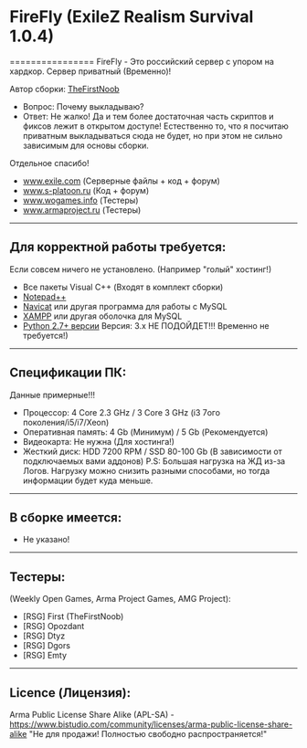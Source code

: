 # FireFly (ExileZ Realism Survival 1.0.4)
================
FireFly - Это российский сервер с упором на хардкор. Сервер приватный (Временно)!

Автор сборки: [TheFirstNoob](https://vk.com/thefirstnoob)

* Вопрос: Почему выкладываю?
* Ответ: Не жалко! Да и тем более достаточная часть скриптов и фиксов лежит в открытом доступе! Естественно то, что я посчитаю приватным выкладываться сюда не будет, но при этом не сильно зависимым для основы сборки. 

Отдельное спасибо!  
* www.exile.com (Серверные файлы + код + форум)  
* www.s-platoon.ru (Код + форум)  
* www.wogames.info (Тестеры)  
* www.armaproject.ru (Тестеры)  

--------------------------
Для корректной работы требуется:
--------------------------
Если совсем ничего не установлено. (Например "голый" хостинг!)

* Все пакеты Visual C++ (Входят в комплект сборки)
* [Notepad++](http://www.notepad-plus-plus.org/download/)
* [Navicat](http://www.yadi.sk/d/YloWgCGM60FL2) или другая программа для работы с MySQL
* [XAMPP](http://www.apachefriends.org/download.html) или другая оболочка для MySQL
* [Python 2.7+ версии](http://www.python.org/downloads/) Версия: 3.х НЕ ПОДОЙДЕТ!!! Временно не требуется!)

--------------------------
Спецификации ПК:
--------------------------
Данные примерные!!!

* Процессор: 4 Core 2.3 GHz / 3 Core 3 GHz (i3 7ого поколения/i5/i7/Xeon)
* Оперативная память: 4 Gb (Минимум) / 5 Gb (Рекомендуется)
* Видеокарта: Не нужна (Для хостинга!)
* Жесткий диск: HDD 7200 RPM / SSD 80-100 Gb (В зависимости от подключаемых вами аддонов)
P.S: Большая нагрузка на ЖД из-за Логов.
Нагрузку можно снизить разными способами, но тогда информации будет куда меньше.

--------------------------
В сборке имеется:
--------------------------

* Не указано!

--------------------------
Тестеры:
--------------------------
(Weekly Open Games, Arma Project Games, AMG Project):  
* [RSG] First (TheFirstNoob)
* [RSG] Opozdant
* [RSG] Dtyz
* [RSG] Dgors
* [RSG] Emty

--------------------------
Licence (Лицензия):
--------------------------
Arma Public License Share Alike (APL-SA) - https://www.bistudio.com/community/licenses/arma-public-license-share-alike
"Не для продажи! Полностью свободно распространяется!"
